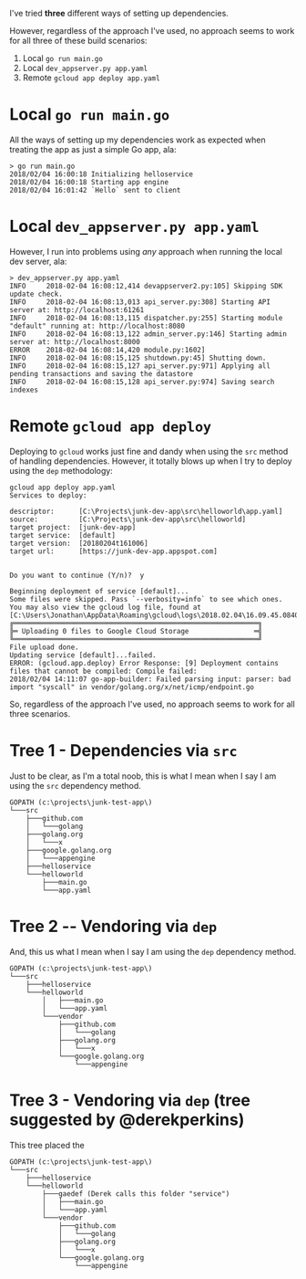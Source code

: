 I've tried **three** different ways of setting up dependencies.

However, regardless of the approach I've used, no approach seems to work for all three of these build scenarios:

1. Local `go run main.go`
2. Local `dev_appserver.py app.yaml`
3. Remote `gcloud app deploy app.yaml`

Local `go run main.go`
======================

All the ways of setting up my dependencies work as expected when treating the app as just a simple Go app, ala:

```
> go run main.go
2018/02/04 16:00:18 Initializing helloservice
2018/02/04 16:00:18 Starting app engine
2018/02/04 16:01:42 `Hello` sent to client
```

Local `dev_appserver.py app.yaml`
=================================

However, I run into problems using _any_ approach when running the local dev server, ala:

```
> dev_appserver.py app.yaml
INFO     2018-02-04 16:08:12,414 devappserver2.py:105] Skipping SDK update check.
INFO     2018-02-04 16:08:13,013 api_server.py:308] Starting API server at: http://localhost:61261
INFO     2018-02-04 16:08:13,115 dispatcher.py:255] Starting module "default" running at: http://localhost:8080
INFO     2018-02-04 16:08:13,122 admin_server.py:146] Starting admin server at: http://localhost:8000
ERROR    2018-02-04 16:08:14,420 module.py:1602]
INFO     2018-02-04 16:08:15,125 shutdown.py:45] Shutting down.
INFO     2018-02-04 16:08:15,127 api_server.py:971] Applying all pending transactions and saving the datastore
INFO     2018-02-04 16:08:15,128 api_server.py:974] Saving search indexes
```

Remote `gcloud app deploy`
==========================

Deploying to `gcloud` works just fine and dandy when using the `src` method of handling dependencies.  However, it totally blows up when I try to deploy using the `dep` methodology:

```
gcloud app deploy app.yaml
Services to deploy:

descriptor:      [C:\Projects\junk-dev-app\src\helloworld\app.yaml]
source:          [C:\Projects\junk-dev-app\src\helloworld]
target project:  [junk-dev-app]
target service:  [default]
target version:  [20180204t161006]
target url:      [https://junk-dev-app.appspot.com]


Do you want to continue (Y/n)?  y

Beginning deployment of service [default]...
Some files were skipped. Pass `--verbosity=info` to see which ones.
You may also view the gcloud log file, found at
[C:\Users\Jonathan\AppData\Roaming\gcloud\logs\2018.02.04\16.09.45.084000.log].
╔════════════════════════════════════════════════════════════╗
╠═ Uploading 0 files to Google Cloud Storage                ═╣
╚════════════════════════════════════════════════════════════╝
File upload done.
Updating service [default]...failed.
ERROR: (gcloud.app.deploy) Error Response: [9] Deployment contains files that cannot be compiled: Compile failed:
2018/02/04 14:11:07 go-app-builder: Failed parsing input: parser: bad import "syscall" in vendor/golang.org/x/net/icmp/endpoint.go
```

So, regardless of the approach I've used, no approach seems to work for all three scenarios.


Tree 1 - Dependencies via `src`
===============================

Just to be clear, as I'm a total noob, this is what I mean when I say I am using the `src` dependency method.

```
GOPATH (c:\projects\junk-test-app\)
└───src
    ├───github.com
    │   └───golang
    ├───golang.org
    │   └───x
    ├───google.golang.org
    │   └───appengine
    ├───helloservice
    └───helloworld
        ├───main.go
        └───app.yaml
```

Tree 2 -- Vendoring via `dep`
=============================

And, this us what I mean when I say I am using the `dep` dependency method.

```
GOPATH (c:\projects\junk-test-app\)
└───src
    ├───helloservice
    └───helloworld
        │   ├───main.go
        │   └───app.yaml
        └───vendor
            ├───github.com
            │   └───golang
            ├───golang.org
            │   └───x
            └───google.golang.org
                └───appengine
```

Tree 3 - Vendoring via `dep` (tree suggested by @derekperkins)
==============================================================

This tree placed the 

```
GOPATH (c:\projects\junk-test-app\)
└───src
    ├───helloservice
    └───helloworld
        ├───gaedef (Derek calls this folder "service")
        │   ├───main.go
        │   └───app.yaml
        └───vendor
            ├───github.com
            │   └───golang
            ├───golang.org
            │   └───x
            └───google.golang.org
                └───appengine
```